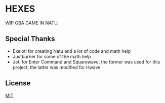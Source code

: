 # HEXES

WIP GBA GAME IN NATU.

## Special Thanks

- Exelotl for creating Natu and a lot of code and math help
- Justburner for some of the math help
- Jeti for Enter Command and Squarewave, the former was used for this project, the latter was modified for Hwave

## License

[MIT](LICENSE)
